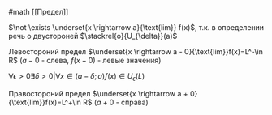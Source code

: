 #math 
[[Предел]]

$\not \exists \underset{x \rightarrow a}{\text{lim}} f(x)$, т.к. в определении речь о двустороней $\stackrel{o}{U_{\delta}}(a)$

Левостороний предел $\underset{x \rightarrow a - 0}{\text{lim}}f(x)=L^-\in R$ ($a - 0$ - слева, $f(x-0)$ - левые значения)

$\forall \epsilon > 0 \exists \delta > 0 | \forall x \in (a-\delta;a) f(x) \in U_{\epsilon} (L)$

Правостороний предел $\underset{x \rightarrow a + 0}{\text{lim}}f(x)=L^+\in R$ ($a + 0$ - справа)